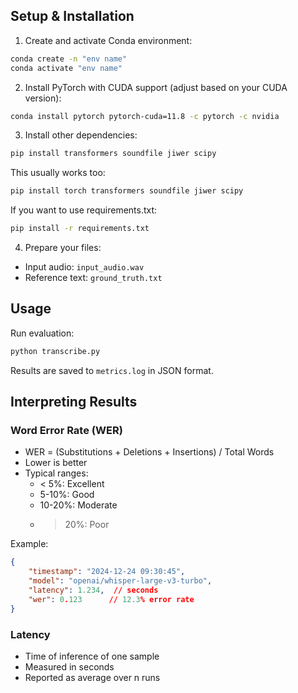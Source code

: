 ## Setup & Installation

1. Create and activate Conda environment:
```bash
conda create -n "env name"
conda activate "env name"
```

2. Install PyTorch with CUDA support (adjust based on your CUDA version):
```bash
conda install pytorch pytorch-cuda=11.8 -c pytorch -c nvidia
```

3. Install other dependencies:
```bash
pip install transformers soundfile jiwer scipy
```

This usually works too:
```bash
pip install torch transformers soundfile jiwer scipy
```
If you want to use requirements.txt:
```bash
pip install -r requirements.txt
```


4. Prepare your files:
- Input audio: `input_audio.wav`
- Reference text: `ground_truth.txt`

## Usage

Run evaluation:
```bash
python transcribe.py
```

Results are saved to `metrics.log` in JSON format.

## Interpreting Results

### Word Error Rate (WER)
- WER = (Substitutions + Deletions + Insertions) / Total Words
- Lower is better
- Typical ranges:
  - < 5%: Excellent
  - 5-10%: Good
  - 10-20%: Moderate
  - > 20%: Poor

Example:
```json
{
    "timestamp": "2024-12-24 09:30:45",
    "model": "openai/whisper-large-v3-turbo",
    "latency": 1.234,  // seconds
    "wer": 0.123      // 12.3% error rate
}
```

### Latency
- Time of inference of one sample
- Measured in seconds
- Reported as average over n runs
